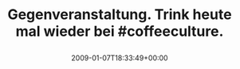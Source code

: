 ---
retweeted: false
source: <a href="http://twitter.com" rel="nofollow">Twitter Web Client</a>
entities:
  hashtags:
  - text: coffeeculture
    indices:
    - '47'
    - '61'
  symbols: []
  user_mentions: []
  urls: []
display_text_range:
- '0'
- '62'
favorite_count: '0'
id_str: '1102458932'
truncated: false
retweet_count: '0'
id: '1102458932'
created_at: Wed Jan 07 18:33:49 +0000 2009
favorited: false
full_text: 'Gegenveranstaltung. Trink heute mal wieder bei #coffeeculture.'
lang: de
tags:
- coffeeculture
- pesos/twitter
date: '2009-01-07T18:33:49+00:00'
src: https://twitter.com/bascht/status/1102458932
original_url: https://twitter.com/bascht/status/1102458932
type: twitter_tweet
text: 'Gegenveranstaltung. Trink heute mal wieder bei #coffeeculture.'
title: 'Gegenveranstaltung. Trink heute mal wieder bei #coffeeculture.

  '

---